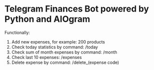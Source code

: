 # Telegram Finances Bot powered by Python and AIOgram

Functionally:
1. Add new expenses, for example: 200 products
2. Check today statistics by command: /today
3. Check sum of month expenses by command: /month
4. Check last 10 expenses: /expenses
5. Delete expense by command: /delete_(expense code)
